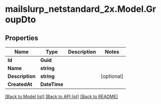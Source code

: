 # mailslurp_netstandard_2x.Model.GroupDto

## Properties

Name | Type | Description | Notes
------------ | ------------- | ------------- | -------------
**Id** | **Guid** |  | 
**Name** | **string** |  | 
**Description** | **string** |  | [optional] 
**CreatedAt** | **DateTime** |  | 

[[Back to Model list]](../README#documentation-for-models) [[Back to API list]](../README#documentation-for-api-endpoints) [[Back to README]](../README)

